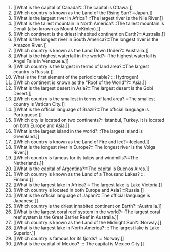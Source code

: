 1. [[What is the capital of Canada?:::The capital is Ottawa.]]
2. [[Which country is known as the Land of the Rising Sun?:::Japan.]]
3. [[What is the largest river in Africa?:::The largest river is the Nile River.]]
4. [[What is the tallest mountain in North America?:::The tallest mountain is Denali (also known as Mount McKinley).]]
5. [[Which continent is the driest inhabited continent on Earth?:::Australia.]]
6. [[What is the longest river in South America?:::The longest river is the Amazon River.]]
7. [[Which country is known as the Land Down Under?:::Australia.]]
8. [[What is the highest waterfall in the world?:::The highest waterfall is Angel Falls in Venezuela.]]
9. [[Which country is the largest in terms of land area?:::The largest country is Russia.]]
10. What is the first element of the periodic table? ::: Hydrogen!
11. [[Which continent is known as the "Roof of the World"?:::Asia.]]
12. [[What is the largest desert in Asia?:::The largest desert is the Gobi Desert.]]
13. [[Which country is the smallest in terms of land area?:::The smallest country is Vatican City.]]
14. [[What is the official language of Brazil?:::The official language is Portuguese.]]
15. [[Which city is located on two continents?:::Istanbul, Turkey. It is located on both Europe and Asia.]]
16. [[What is the largest island in the world?:::The largest island is Greenland.]]
17. [[Which country is known as the Land of Fire and Ice?:::Iceland.]]
18. [[What is the longest river in Europe?:::The longest river is the Volga River.]]
19. [[Which country is famous for its tulips and windmills?:::The Netherlands.]]
20. [[What is the capital of Argentina?:::The capital is Buenos Aires.]]
21. [[Which country is known as the Land of a Thousand Lakes? ::: Finland.]]
22. [[What is the largest lake in Africa?::: The largest lake is Lake Victoria.]]
23. [[Which country is located in both Europe and Asia?:::Russia.]]
24. [[What is the official language of Japan?:::The official language is Japanese.]]
25. [[Which country is the driest inhabited continent on Earth?:::Australia.]]
26. [[What is the largest coral reef system in the world?:::The largest coral reef system is the Great Barrier Reef in Australia.]]
27. [[Which country is known as the Land of the Midnight Sun?:::Norway.]]
28. [[What is the largest lake in North America? ::: The largest lake is Lake Superior.]]
29. [[Which country is famous for its fjords? ::: Norway.]]
30. [[What is the capital of Mexico? ::: The capital is Mexico City.]]
